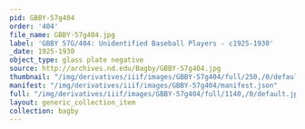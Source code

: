 ```yaml
---
pid: GBBY-57g404
order: '404'
file_name: GBBY-57g404.jpg
label: 'GBBY 57G/404: Unidentified Baseball Players - c1925-1930'
_date: 1925-1930
object_type: glass plate negative
source: http://archives.nd.edu/Bagby/GBBY-57g404.jpg
thumbnail: "/img/derivatives/iiif/images/GBBY-57g404/full/250,/0/default.jpg"
manifest: "/img/derivatives/iiif/images/GBBY-57g404/manifest.json"
full: "/img/derivatives/iiif/images/GBBY-57g404/full/1140,/0/default.jpg"
layout: generic_collection_item
collection: bagby
---
```

